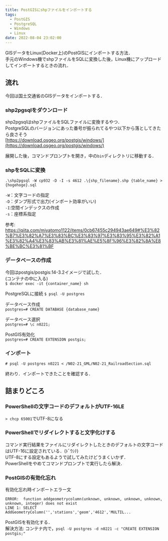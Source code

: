 ```yaml
---
title: PostGISにshpファイルをインポートする
tags:
  - PostGIS
  - PostgreSQL
  - Windows
  - Linux
date: 2022-08-04 23:02:00
---
```


GISデータをLinux(Docker上)のPostGISにインポートする方法．  
手元のWindows機でshpファイルをSQLに変換した後，Linux機にアップロードしてインポートするときの流れ．

<!-- more -->
## 流れ

今回は国土交通省のGISデータをインポートする．

### shp2pgsqlをダウンロード

shp2pgsqlはshpファイルをSQLファイルに変換するやつ．  
PostgreSQLのバージョンにあった番号が振られてるやつ以下から落としてきたら良さそう  
[https://download.osgeo.org/postgis/windows/](https://download.osgeo.org/postgis/windows/)

展開した後，コマンドプロンプトを開き，中の`bin`ディレクトリに移動する．

### shpをSQLに変換

`.\shp2pgsql -W cp932 -D -I -s 4612 .\{shp_filename}.shp {table_name} > {hogehoge}.sql`

`-W`：文字コードの指定  
`-D`：ダンプ形式で出力(インポート効率がいい)  
`-I`:空間インデックスの作成  
`-s`：座標系指定  

参考: https://qiita.com/miyatomo1122/items/0cb67455c294943ae649#%E3%82%B7%E3%82%A7%E3%83%BC%E3%83%97%E3%83%95%E3%82%A1%E3%82%A4%E3%83%AB%E3%81%AE%E5%8F%96%E3%82%8A%E8%BE%BC%E3%81%BF

### データベースの作成
今回はpostgis/postgis:14-3.2イメージで試した．  
(コンテナの中に入る)  
`$ docker exec -it {container_name} sh`

PostgreSQLに接続
`$ psql -U postgres`  

データベース作成  
`postgres=# CREATE DATABASE {database_name}`

データベース選択  
`postgres=# \c n0221;`

PostGIS有効化  
`postgres=# CREATE EXTENSION postgis;`

### インポート
`# psql -U postgres n0221 < /N02-21_GML/N02-21_RailroadSection.sql`

終わり．インポートできたことを確認する．


## 詰まりどころ

### PowerShellの文字コードのデフォルトがUTF-16LE

`> chcp 65001`でUTF-8になる

### PowerShellでリダイレクトすると文字化けする

コマンド実行結果をファイルにリダイレクトしたときのデフォルトの文字コードはUTF-16に設定されている．(ﾄﾞｳｼﾃ)  
UTF-8にする設定もあるようで試してみたけどうまくいかず．  
PowerShellをやめてコマンドプロンプトで実行したら解決．

### PostGISの有効化忘れ

有効化忘れ時インポートエラー文
```
ERROR:  function addgeometrycolumn(unknown, unknown, unknown, unknown, unknown, integer) does not exist
LINE 1: SELECT AddGeometryColumn('','stations','geom','4612','MULTIL...
```

PostGISを有効化する．  
解決方法: コンテナ内で，`psql -U postgres -d n0221 -c "CREATE EXTENSION postgis;"`
